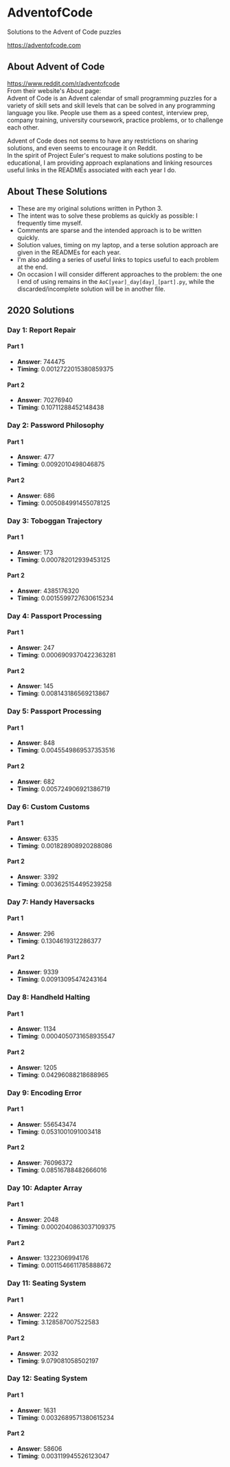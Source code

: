 # AdventofCode
Solutions to the Advent of Code puzzles

https://adventofcode.com  

## About Advent of Code
https://www.reddit.com/r/adventofcode  
From their website's About page:  
Advent of Code is an Advent calendar of small programming puzzles for a variety of skill sets and skill levels that can be solved in any programming language you like. People use them as a speed contest, interview prep, company training, university coursework, practice problems, or to challenge each other.  

Advent of Code does not seems to have any restrictions on sharing solutions, and even seems to encourage it on Reddit.  
In the spirit of Project Euler's request to make solutions posting to be educational, I am providing approach explanations and linking resources useful links in the READMEs associated with each year I do.

## About These Solutions
- These are my original solutions written in Python 3.
- The intent was to solve these problems as quickly as possible: I frequently time myself.
- Comments are sparse and the intended approach is to be written quickly.
- Solution values, timing on my laptop, and a terse solution approach are given in the READMEs for each year.
- I'm also adding a series of useful links to topics useful to each problem at the end.
- On occasion I will consider different approaches to the problem: the one I end of using remains in the ```AoC[year]_day[day]_[part].py```, while the discarded/incomplete solution will be in another file.

## 2020 Solutions
### Day 1: Report Repair
#### Part 1
- **Answer**: 744475  
- **Timing**: 0.0012722015380859375  
#### Part 2
- **Answer**: 70276940  
- **Timing**: 0.10711288452148438  

### Day 2: Password Philosophy
#### Part 1
- **Answer**: 477  
- **Timing**: 0.0092010498046875 
#### Part 2
- **Answer**: 686  
- **Timing**: 0.005084991455078125  

### Day 3: Toboggan Trajectory
#### Part 1
- **Answer**: 173  
- **Timing**: 0.000782012939453125  
#### Part 2
- **Answer**: 4385176320  
- **Timing**: 0.0015599727630615234  

### Day 4: Passport Processing
#### Part 1
- **Answer**: 247  
- **Timing**: 0.0006909370422363281  
#### Part 2
- **Answer**: 145  
- **Timing**: 0.008143186569213867  

### Day 5: Passport Processing
#### Part 1
- **Answer**: 848  
- **Timing**: 0.0045549869537353516  
#### Part 2
- **Answer**: 682  
- **Timing**: 0.005724906921386719  

### Day 6: Custom Customs
#### Part 1
- **Answer**: 6335  
- **Timing**: 0.001828908920288086  
#### Part 2
- **Answer**: 3392  
- **Timing**: 0.003625154495239258  

### Day 7: Handy Haversacks
#### Part 1
- **Answer**: 296  
- **Timing**: 0.1304619312286377  
#### Part 2
- **Answer**: 9339  
- **Timing**: 0.00913095474243164  

### Day 8: Handheld Halting
#### Part 1
- **Answer**: 1134  
- **Timing**: 0.0004050731658935547  
#### Part 2
- **Answer**: 1205  
- **Timing**: 0.04296088218688965  

### Day 9: Encoding Error
#### Part 1
- **Answer**: 556543474  
- **Timing**: 0.0531001091003418  
#### Part 2
- **Answer**: 76096372  
- **Timing**: 0.08516788482666016  

### Day 10: Adapter Array
#### Part 1
- **Answer**: 2048  
- **Timing**: 0.0002040863037109375  
#### Part 2
- **Answer**: 1322306994176  
- **Timing**: 0.0011546611785888672  

### Day 11: Seating System
#### Part 1
- **Answer**: 2222  
- **Timing**: 3.128587007522583  
#### Part 2
- **Answer**: 2032  
- **Timing**: 9.079081058502197  

### Day 12: Seating System
#### Part 1
- **Answer**: 1631  
- **Timing**: 0.0032689571380615234  
#### Part 2
- **Answer**: 58606  
- **Timing**: 0.003119945526123047  
